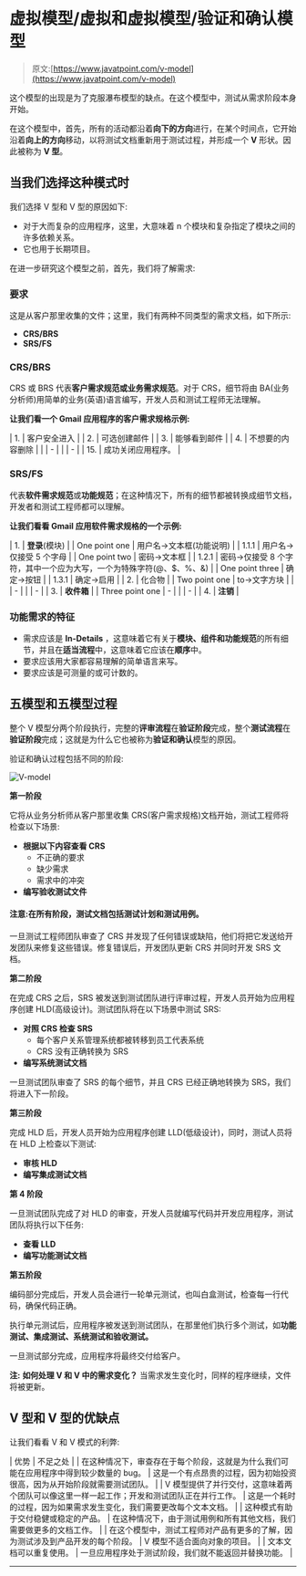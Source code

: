 # 虚拟模型/虚拟和虚拟模型/验证和确认模型

> 原文:[https://www.javatpoint.com/v-model](https://www.javatpoint.com/v-model)

这个模型的出现是为了克服瀑布模型的缺点。在这个模型中，测试从需求阶段本身开始。

在这个模型中，首先，所有的活动都沿着**向下的方向**进行，在某个时间点，它开始沿着**向上的方向**移动，以将测试文档重新用于测试过程，并形成一个 **V** 形状。因此被称为 **V 型**。

## 当我们选择这种模式时

我们选择 V 型和 V 型的原因如下:

*   对于大而复杂的应用程序，这里，大意味着 n 个模块和复杂指定了模块之间的许多依赖关系。
*   它也用于长期项目。

在进一步研究这个模型之前，首先，我们将了解需求:

### 要求

这是从客户那里收集的文件；这里，我们有两种不同类型的需求文档，如下所示:

*   **CRS/BRS**
*   **SRS/FS**

### CRS/BRS

CRS 或 BRS 代表**客户需求规范或业务需求规范**。对于 CRS，细节将由 BA(业务分析师)用简单的业务(英语)语言编写，开发人员和测试工程师无法理解。

**让我们看一个 Gmail 应用程序的客户需求规格示例:**

| 1. | 客户安全进入 |
| 2. | 可选创建邮件 |
| 3. | 能够看到邮件 |
| 4. | 不想要的内容删除 |
|  | - |
|  | - |
| 15. | 成功关闭应用程序。 |

### SRS/FS

代表**软件需求规范**或**功能规范**；在这种情况下，所有的细节都被转换成细节文档，开发者和测试工程师都可以理解。

**让我们看看 Gmail 应用软件需求规格的一个示例:**

| 1. | **登录**(模块) |
| One point one | 用户名→文本框(功能说明) |
| 1.1.1 | 用户名→仅接受 5 个字母 |
| One point two | 密码→文本框 |
| 1.2.1 | 密码→仅接受 8 个字符，其中一个应为大写，一个为特殊字符(@、$、%、&) |
| One point three | 确定→按钮 |
| 1.3.1 | 确定→启用 |
| 2. | 化合物 |
| Two point one | to→文字方块 |
|  | - |
|  | - |
| 3. | **收件箱** |
| Three point one | - |
|  | - |
| 4. | **注销** |

### 功能需求的特征

*   需求应该是 **In-Details** ，这意味着它有关于**模块、组件和功能规范**的所有细节，并且在**适当流程**中，这意味着它应该在**顺序**中。
*   要求应该用大家都容易理解的简单语言来写。
*   要求应该是可测量的或可计数的。

## 五模型和五模型过程

整个 V 模型分两个阶段执行，完整的**评审流程**在**验证阶段**完成，整个**测试流程**在**验证阶段**完成；这就是为什么它也被称为**验证和确认**模型的原因。

验证和确认过程包括不同的阶段:

![V-model](../Images/0e08bd26a7d0e1f00375741c7dff56a2.png)

**第一阶段**

它将从业务分析师从客户那里收集 CRS(客户需求规格)文档开始，测试工程师将检查以下场景:

*   **根据以下内容查看 CRS**
    *   不正确的要求
    *   缺少需求
    *   需求中的冲突
*   **编写验收测试文件**

#### 注意:在所有阶段，测试文档包括测试计划和测试用例。

一旦测试工程师团队审查了 CRS 并发现了任何错误或缺陷，他们将把它发送给开发团队来修复这些错误。修复错误后，开发团队更新 CRS 并同时开发 SRS 文档。

**第二阶段**

在完成 CRS 之后，SRS 被发送到测试团队进行评审过程，开发人员开始为应用程序创建 HLD(高级设计)。测试团队将在以下场景中测试 SRS:

*   **对照 CRS 检查 SRS**
    *   每个客户关系管理系统都被转移到员工代表系统
    *   CRS 没有正确转换为 SRS
*   **编写系统测试文档**

一旦测试团队审查了 SRS 的每个细节，并且 CRS 已经正确地转换为 SRS，我们将进入下一阶段。

**第三阶段**

完成 HLD 后，开发人员开始为应用程序创建 LLD(低级设计)，同时，测试人员将在 HLD 上检查以下测试:

*   **审核 HLD**
*   **编写集成测试文档**

**第 4 阶段**

一旦测试团队完成了对 HLD 的审查，开发人员就编写代码并开发应用程序，测试团队将执行以下任务:

*   **查看 LLD**
*   **编写功能测试文档**

**第五阶段**

编码部分完成后，开发人员会进行一轮单元测试，也叫白盒测试，检查每一行代码，确保代码正确。

执行单元测试后，应用程序被发送到测试团队，在那里他们执行多个测试，如**功能测试、集成测试、系统测试和验收测试。**

一旦测试部分完成，应用程序将最终交付给客户。

**注:**
**如何处理 V 和 V 中的需求变化？**
当需求发生变化时，同样的程序继续，文件将被更新。

## V 型和 V 型的优缺点

让我们看看 V 和 V 模式的利弊:

| 优势 | 不足之处 |
| 在这种情况下，审查存在于每个阶段，这就是为什么我们可能在应用程序中得到较少数量的 bug。 | 这是一个有点昂贵的过程，因为初始投资很高，因为从开始阶段就需要测试团队。 |
| V 模型提供了并行交付，这意味着两个团队可以像这里一样一起工作；开发和测试团队正在并行工作。 | 这是一个耗时的过程，因为如果需求发生变化，我们需要更改每个文本文档。 |
| 这种模式有助于交付稳健或稳定的产品。 | 在这种情况下，由于测试用例和所有其他文档，我们需要做更多的文档工作。 |
| 在这个模型中，测试工程师对产品有更多的了解，因为测试涉及到产品开发的每个阶段。 | V 模型不适合面向对象的项目。 |
| 文本文档可以重复使用。 | 一旦应用程序处于测试阶段，我们就不能返回并替换功能。 |

* * *